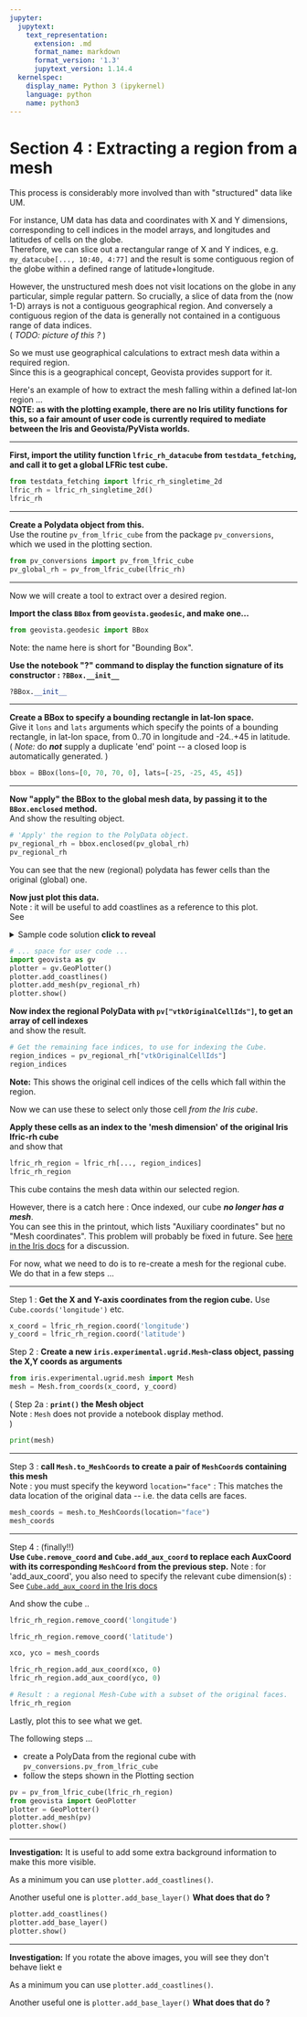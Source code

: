```yaml
---
jupyter:
  jupytext:
    text_representation:
      extension: .md
      format_name: markdown
      format_version: '1.3'
      jupytext_version: 1.14.4
  kernelspec:
    display_name: Python 3 (ipykernel)
    language: python
    name: python3
---
```


# Section 4 : Extracting a region from a mesh

This process is considerably more involved than with "structured" data like UM.

For instance, UM data has data and coordinates with X and Y dimensions, corresponding to cell indices in the model arrays, and longitudes and latitudes of cells on the globe.  
Therefore, we can slice out a rectangular range of X and Y indices, e.g. `my_datacube[..., 10:40, 4:77]` and the result is some contiguous region of the globe within a defined range of latitude+longitude.

However, the unstructured mesh does not visit locations on the globe in any particular, simple regular pattern.  So crucially, a slice of data from the (now 1-D) arrays is not a contiguous geographical region.  And conversely a contiguous region of the data is generally not contained in a contiguous range of data indices.  
( *TODO: picture of this ?* )

So we must use geographical calculations to extract mesh data within a required region.  
Since this is a geographical concept, Geovista provides support for it.

Here's an example of how to extract the mesh falling within a defined lat-lon region ...  
**NOTE: as with the plotting example, there are no Iris utility functions for this, so a fair amount of user code is currently required to mediate between the Iris and Geovista/PyVista worlds.**


---

**First, import the utility function `lfric_rh_datacube` from `testdata_fetching`, and call it to get a global LFRic test cube.**

```python
from testdata_fetching import lfric_rh_singletime_2d
lfric_rh = lfric_rh_singletime_2d()
lfric_rh
```

---

**Create a Polydata object from this.**  
Use the routine `pv_from_lfric_cube` from the package `pv_conversions`, which we used in the plotting section.

```python
from pv_conversions import pv_from_lfric_cube
pv_global_rh = pv_from_lfric_cube(lfric_rh)
```

---

Now we will create a tool to extract over a desired region.


**Import the class `BBox` from `geovista.geodesic`, and make one...**  

```python
from geovista.geodesic import BBox
```

Note: the name here is short for "Bounding Box".

**Use the notebook "?" command to display the function signature of its constructor : `?BBox.__init__`**

```python
?BBox.__init__
```

---

**Create a BBox to specify a bounding rectangle in lat-lon space.**  
Give it `lons` and `lats` arguments which specify the points of a bounding rectangle,
in lat-lon space, from 0..70 in longitude and -24..+45 in latitude.  
( *Note:* do ***not*** supply a duplicate 'end' point -- a closed loop is automatically generated. )

```python
bbox = BBox(lons=[0, 70, 70, 0], lats=[-25, -25, 45, 45])
```

---

**Now "apply" the BBox to the global mesh data, by passing it to the `BBox.enclosed` method.**  
And show the resulting object.

```python
# 'Apply' the region to the PolyData object.
pv_regional_rh = bbox.enclosed(pv_global_rh)
pv_regional_rh
```

<!-- #region -->
You can see that the new (regional) polydata has fewer cells than the original (global) one.

**Now just plot this data.**  
Note : it will be useful to add coastlines as a reference to this plot.  
See 

<details><summary>Sample code solution  <b>click to reveal</b></summary>

```python
plotter = GeoVista.Plotter()
plotter.add_coastlines()
plotter.add_mesh(pv
plotter.show()
```
</details>
<!-- #endregion -->

```python
# ... space for user code ...
import geovista as gv
plotter = gv.GeoPlotter()
plotter.add_coastlines()
plotter.add_mesh(pv_regional_rh)
plotter.show()

```

**Now index the regional PolyData with `pv["vtkOriginalCellIds"]`, to get an array of cell indexes**  
and show the result.

```python
# Get the remaining face indices, to use for indexing the Cube.
region_indices = pv_regional_rh["vtkOriginalCellIds"]
region_indices
```

**Note:** This shows the original cell indices of the cells which fall within the region.

Now we can use these to select only those cell *from the Iris cube*.

**Apply these cells as an index to the 'mesh dimension' of the original Iris lfric-rh cube**  
and show that

```python
lfric_rh_region = lfric_rh[..., region_indices]
lfric_rh_region
```

This cube contains the mesh data within our selected region.

However, there is a catch here :  Once indexed, our cube ***no longer has a mesh***.  
You can see this in the printout, which lists "Auxiliary coordinates" but no "Mesh coordinates".
This problem will probably be fixed in future.  See [here in the Iris docs](https://scitools-iris.readthedocs.io/en/latest/further_topics/ugrid/operations.html#region-extraction) for a discussion.

For now, what we need to do is to re-create a mesh for the regional cube.
We do that in a few steps ...

---

Step 1 : **Get the X and Y-axis coordinates from the region cube.**
Use `Cube.coords('longitude')` etc.

```python
x_coord = lfric_rh_region.coord('longitude')
y_coord = lfric_rh_region.coord('latitude')
```

Step 2 : **Create a new `iris.experimental.ugrid.Mesh`-class object, passing the X,Y coords as arguments**

```python
from iris.experimental.ugrid.mesh import Mesh
mesh = Mesh.from_coords(x_coord, y_coord)
```

( Step 2a : **`print()` the Mesh object**  
Note : `Mesh` does not provide a notebook display method.  
)

```python
print(mesh)
```

---
Step 3 : **call `Mesh.to_MeshCoords` to create a pair of `MeshCoord`s containing this mesh**  
Note : you must specify the keyword `location="face"` :  This matches the data location of the original data -- i.e. the data cells are faces.

```python
mesh_coords = mesh.to_MeshCoords(location="face")
mesh_coords
```

---
Step 4 : (finally!!)  
**Use `Cube.remove_coord` and `Cube.add_aux_coord` to replace each AuxCoord with its corresponding `MeshCoord` from the previous step.** Note : for 'add_aux_coord', you also need to specify the relevant cube dimension(s) : See [`Cube.add_aux_coord` in the Iris docs](https://scitools-iris.readthedocs.io/en/latest/generated/api/iris/cube.html?highlight=add_aux_coord#iris.cube.Cube.add_aux_coord)  

And show the cube ..

```python
lfric_rh_region.remove_coord('longitude')
```

```python
lfric_rh_region.remove_coord('latitude')
```

```python
xco, yco = mesh_coords

lfric_rh_region.add_aux_coord(xco, 0)
lfric_rh_region.add_aux_coord(yco, 0)

# Result : a regional Mesh-Cube with a subset of the original faces.
lfric_rh_region
```

Lastly, plot this to see what we get.

The following steps ...
  * create a PolyData from the regional cube with `pv_conversions.pv_from_lfric_cube`
  * follow the steps shown in the Plotting section

```python
pv = pv_from_lfric_cube(lfric_rh_region)
from geovista import GeoPlotter
plotter = GeoPlotter()
plotter.add_mesh(pv)
plotter.show()
```

----

**Investigation:** It is useful to add some extra background information to make this more visible.

As a minimum you can use `plotter.add_coastlines()`.

Another useful one is `plotter.add_base_layer()`
**What does that do ?**

```python
plotter.add_coastlines()
plotter.add_base_layer()
plotter.show()

```

----

**Investigation:** 
If you rotate the above images, you will see they don't behave liekt e

As a minimum you can use `plotter.add_coastlines()`.

Another useful one is `plotter.add_base_layer()`
**What does that do ?**

```python

```
